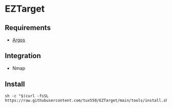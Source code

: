 # EZTarget

## Requirements
- [Argos](https://github.com/p-e-w/argos)

## Integration
- Nmap

## Install
```
sh -c "$(curl -fsSL https://raw.githubusercontent.com/tux550/EZTarget/main/tools/install.sh)"
```


